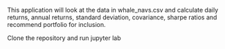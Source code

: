 This application will look at the data in whale_navs.csv and calculate 
daily returns, annual returns, standard deviation, covariance, sharpe ratios and recommend portfolio for inclusion. 

Clone the repository and run jupyter lab 


